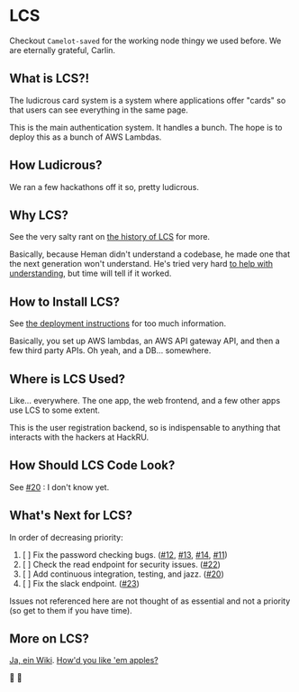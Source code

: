 # LCS

Checkout `Camelot-saved` for the working node thingy we used before.
We are eternally grateful, Carlin.

## What is LCS?!

The ludicrous card system is a system where
applications offer "cards" so that users
can see everything in the same page.

This is the main authentication system.
It handles a bunch.
The hope is to deploy this as a bunch of AWS
Lambdas.

## How Ludicrous?

We ran a few hackathons off it so, pretty ludicrous.

## Why LCS?

See the very salty rant on [the history of LCS](https://github.com/HackRU/lcs/wiki/History) for more.

Basically, because Heman didn't understand a codebase, he made one that the next generation won't understand.
He's tried very hard [to help with understanding](https://github.com/HackRU/lcs/wiki), but time will tell if it worked.

## How to Install LCS?

See [the deployment instructions](https://github.com/HackRU/lcs/wiki/Deploying) for too much information.

Basically, you set up AWS lambdas, an AWS API gateway API, and then a few third party APIs.
Oh yeah, and a DB... somewhere.

## Where is LCS Used?

Like... everywhere. The one app, the web frontend, and a few other apps use LCS to some extent.

This is the user registration backend, so is indispensable to anything that interacts with the hackers at HackRU.

## How Should LCS Code Look?

See [#20](#20) : I don't know yet.

## What's Next for LCS?

In order of decreasing priority:
1. [ ] Fix the password checking bugs. ([#12](#12), [#13](#13), [#14](#14), [#11](#11))
1. [ ] Check the read endpoint for security issues. ([#22](#22))
1. [ ] Add continuous integration, testing, and jazz. ([#20](#20))
1. [ ] Fix the slack endpoint. ([#23](#23))

Issues not referenced here are not thought of as essential and not a priority (so get to them if you have time).

## More on LCS?

[Ja, ein Wiki](https://github.com/HackRU/lcs/wiki). [How'd you like 'em apples?](https://www.youtube.com/watch?v=gcZPWkNY6x8 "Will Hunting and I are both being pricks.")

:beginner: :poop:
